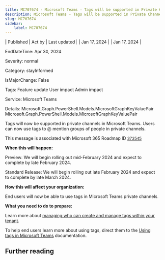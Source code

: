 ```yaml
---
title: MC707674 - Microsoft Teams - Tags will be supported in Private Channels
description: Microsoft Teams - Tags will be supported in Private Channels
slug: MC707674
sidebar:
    label: MC707674
---
```



| Published | Act by | Last updated |
| Jan 17, 2024 |  | Jan 17, 2024 |

EndDateTime: Apr 30, 2024

Severity: normal

Category: stayInformed

IsMajorChange: False

Tags: Feature update User impact Admin impact

Service: Microsoft Teams

Details: Microsoft.Graph.PowerShell.Models.MicrosoftGraphKeyValuePair Microsoft.Graph.PowerShell.Models.MicrosoftGraphKeyValuePair

<p>Tags will now be supported in private channels in Microsoft Teams. Users can now use tags to @ mention groups of people in private channels.&nbsp;&nbsp;<br></p><p>This message is associated with Microsoft 365 Roadmap ID <a href="https://www.microsoft.com/microsoft-365/roadmap?filters=&amp;searchterms=373545" target="_blank" style="background-color: rgb(255, 255, 255); font-family: sans-serif; font-weight: 400;">373545</a></p><p><b>When this will happen:</b></p><p>Preview: We will begin rolling out mid-February 2024 and expect to complete by late February 2024.</p><p>Standard Release: We will begin rolling out late February 2024 and expect to complete by late March 2024.</p><p><b>How this will affect your organization:</b></p><p>End users will now be able to use tags in Microsoft Teams private channels.&nbsp;</p><p><b>What you need to do to prepare:</b></p><p>Learn more about <a href="https://learn.microsoft.com/MicrosoftTeams/manage-tags" target="_blank">managing who can create and manage tags within your tenant</a>.<br></p><p>To help end users learn more about using tags, direct them to the <a href="https://support.microsoft.com/office/using-tags-in-microsoft-teams-667bd56f-32b8-4118-9a0b-56807c96d91e" target="_blank">Using tags in Microsoft Teams</a>&nbsp;documentation.&nbsp;</p>

## Further reading
